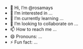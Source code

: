 - 👋 Hi, I’m @rosamays
- 👀 I’m interested in ...
- 🌱 I’m currently learning ...
- 💞️ I’m looking to collaborate on ...
- 📫 How to reach me ...
- 😄 Pronouns: ...
- ⚡ Fun fact: ...

<!---
rosamays/rosamays is a ✨ special ✨ repository because its `README.md` (this file) appears on your GitHub profile.
You can click the Preview link to take a look at your changes.
--->
